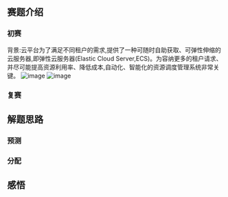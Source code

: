 ## 赛题介绍
### 初赛
背景:云平台为了满足不同租户的需求,提供了一种可随时自助获取、可弹性伸缩的云服务器,即弹性云服务器(Elastic Cloud Server,ECS)。为容纳更多的租户请求、并尽可能提高资源利用率、降低成本,自动化、智能化的资源调度管理系统非常关键。
![image](https://github.com/yezhibo/2018-Huawei-CodeCraft/raw/master/picture/赛题描述图1.jpg)
![image](https://github.com/yezhibo/2018-Huawei-CodeCraft/raw/master/picture/历史数据趋势.jpg)
### 复赛

## 解题思路
### 预测

### 分配

## 感悟

